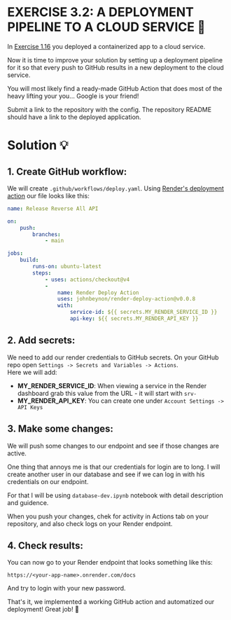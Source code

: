 # EXERCISE 3.2: A DEPLOYMENT PIPELINE TO A CLOUD SERVICE 🤔
In [Exercise 1.16](https://github.com/milistu/DevOpsWithDocker/tree/main/part_1/exercise_16) you deployed a containerized app to a cloud service.

Now it is time to improve your solution by setting up a deployment pipeline for it so that every push to GitHub results in a new deployment to the cloud service.

You will most likely find a ready-made GitHub Action that does most of the heavy lifting your you... Google is your friend!

Submit a link to the repository with the config. The repository README should have a link to the deployed application.

# Solution 💡

## 1. Create GitHub workflow:
We will create `.github/workflows/deploy.yaml`. Using [Render's deployment action](https://github.com/marketplace/actions/render-deploy-action?version=v0.0.8) our file looks like this: 
```yaml
name: Release Reverse All API 

on:
    push:
        branches:
            - main

jobs:
    build:
        runs-on: ubuntu-latest
        steps:
            - uses: actions/checkout@v4
            - 
                name: Render Deploy Action
                uses: johnbeynon/render-deploy-action@v0.0.8
                with:
                    service-id: ${{ secrets.MY_RENDER_SERVICE_ID }}
                    api-key: ${{ secrets.MY_RENDER_API_KEY }}
```

## 2. Add secrets:

We need to add our render credentials to GitHub secrets. On your GitHub repo open `Settings -> Secrets and Variables -> Actions`. <br>
Here we will add:

- **MY_RENDER_SERVICE_ID**: When viewing a service in the Render dashboard grab this value from the URL - it will start with `srv-`
- **MY_RENDER_API_KEY**: You can create one under `Account Settings -> API Keys`

## 3. Make some changes:
We will push some changes to our endpoint and see if those changes are active.

One thing that annoys me is that our credentials for login are to long. I will create another user in our database and see if we can log in with his credentials on our endpoint. 

For that I will be using `database-dev.ipynb` notebook with detail description and guidence.

When you push your changes, chek for activity in Actions tab on your repository, and also check logs on your Render endpoint.

## 4. Check results:
You can now go to your Render endpoint that looks something like this:
```
https://<your-app-name>.onrender.com/docs
```

And try to login with your new password.

That's it, we implemented a working GitHub action and automatized our deployment! Great job! 🍾

